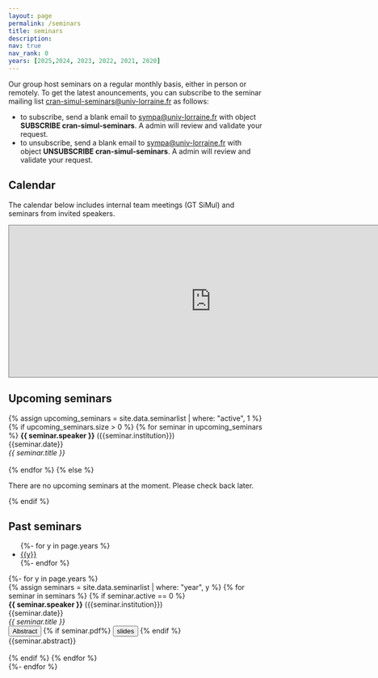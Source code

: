 ```yaml
---
layout: page
permalink: /seminars
title: seminars
description: 
nav: true
nav_rank: 0
years: [2025,2024, 2023, 2022, 2021, 2020]
---
```


Our group host seminars on a regular monthly basis, either in person or remotely. 
To get the latest anouncements, you can subscribe to the seminar mailing list [cran-simul-seminars@univ-lorraine.fr](mailto:cran-simul-seminars@univ-lorraine.fr) as follows:

- to subscribe, send a blank email to [sympa@univ-lorraine.fr](mailto:sympa@univ-lorraine.fr) with object **SUBSCRIBE cran-simul-seminars**. A admin will review and validate your request. 
- to unsubscribe, send a blank email to [sympa@univ-lorraine.fr](mailto:sympa@univ-lorraine.fr) with object **UNSUBSCRIBE cran-simul-seminars**. A admin will review and validate your request. 


## Calendar 
The calendar below includes internal team meetings (GT SiMul) and seminars from invited speakers. 

<iframe src="https://calendar.google.com/calendar/embed?height=300&wkst=2&ctz=Europe%2FParis&bgcolor=%23ffffff&mode=AGENDA&showTabs=0&showPrint=0&showNav=0&showCalendars=0&src=cGE0OXNwZzAzbmNyNDRsamJxNTY2aWZoM29AZ3JvdXAuY2FsZW5kYXIuZ29vZ2xlLmNvbQ&color=%23E67C73" style="border:solid 1px #777" width="800" height="300" frameborder="0" scrolling="no"></iframe>



<!-- ## Upcoming seminars

{% for seminar in site.data.seminarlist %}
{% if seminar.active == 1%}

  <b>{{ seminar.speaker }}</b> ({{seminar.institution}})<br/>
  {{seminar.date}}<br/>
   <em>{{ seminar.title }}</em><br />

<p>
    <button class="btn btn-primary" type="button" data-toggle="collapse" data-target="#collapse-up-{{forloop.index}}" aria-expanded="false" aria-controls="collapse-u-{{forloop.index}}">
    Abstract
  </button>
</p>
<div class="collapse" id="collapse-up-{{forloop.index}}">
  <div class="card card-body">
{{seminar.abstract}}
  </div>
</div>
{% endif %}
{% endfor %} -->

<!-- ## Past seminars


{%- for y in page.years %}
  <h2 class="year">{{y}}</h2>
{% assign seminars = site.data.seminarlist | where: "year", {{y}} %}
{% for seminar in seminars %}
{% if seminar.active == 0%}


    

  <b>{{ seminar.speaker }}</b> ({{seminar.institution}})<br/>
  {{seminar.date}}<br/>
   <em>{{ seminar.title }}</em><br />

<p>
    <button class="btn btn-primary" type="button" data-toggle="collapse" data-target="#collapse-past-{{forloop.index}}" aria-expanded="false" aria-controls="collapse-past-{{forloop.index}}">
    Abstract
  </button> {% if seminar.pdf%} <button type="button" class="btn btn-light" onclick="window.location='/assets/seminars/{{seminar.pdf}}';">slides</button> {% endif %}
</p>    
<div class="collapse" id="collapse-past-{{forloop.index}}">
  <div class="card card-body">
{{seminar.abstract}}
  </div>
</div>

{% endif %}
{% endfor %}
{% endfor %} -->



## Upcoming seminars

{% assign upcoming_seminars = site.data.seminarlist | where: "active", 1 %}
{% if upcoming_seminars.size > 0 %}
  {% for seminar in upcoming_seminars %}
    <b>{{ seminar.speaker }}</b> ({{seminar.institution}})<br/>
    {{seminar.date}}<br/>
    <em>{{ seminar.title }}</em><br /><br />
  {% endfor %}
{% else %}
  <p>There are no upcoming seminars at the moment. Please check back later.</p>
{% endif %}


## Past seminars

<ul class="nav nav-tabs" id="myTab" role="tablist">
  {%- for y in page.years %}
    <li class="nav-item">
      <a class="nav-link {% if forloop.first %}active{% endif %}" id="tab-{{y}}" data-toggle="tab" href="#year-{{y}}" role="tab" aria-controls="year-{{y}}" aria-selected="{% if forloop.first %}true{% else %}false{% endif %}">{{y}}</a>
    </li>
  {%- endfor %}
</ul>

<div class="tab-content" id="myTabContent">
  {%- for y in page.years %}
    <div class="tab-pane fade {% if forloop.first %}show active{% endif %}" id="year-{{y}}" role="tabpanel" aria-labelledby="tab-{{y}}">
      <!-- <h3>{{y}}</h3> -->
      {% assign seminars = site.data.seminarlist | where: "year", y %}
      {% for seminar in seminars %}
        {% if seminar.active == 0 %}
          <br />
          <b>{{ seminar.speaker }}</b> ({{seminar.institution}})<br/>
          {{seminar.date}}<br/>
          <em>{{ seminar.title }}</em><br />
    <button class="btn btn-primary" type="button" data-toggle="collapse" data-target="#collapse-past-{{forloop.index}}" aria-expanded="false" aria-controls="collapse-past-{{forloop.index}}">
    Abstract
  </button> {% if seminar.pdf%} <button type="button" class="btn btn-light" onclick="window.location='/assets/seminars/{{seminar.pdf}}';">slides</button> {% endif %}
<div class="collapse" id="collapse-past-{{forloop.index}}">
  <div class="card card-body">
{{seminar.abstract}}
  </div>
</div>
<br/>
        {% endif %}
      {% endfor %}
    </div>
  {%- endfor %}
</div>
